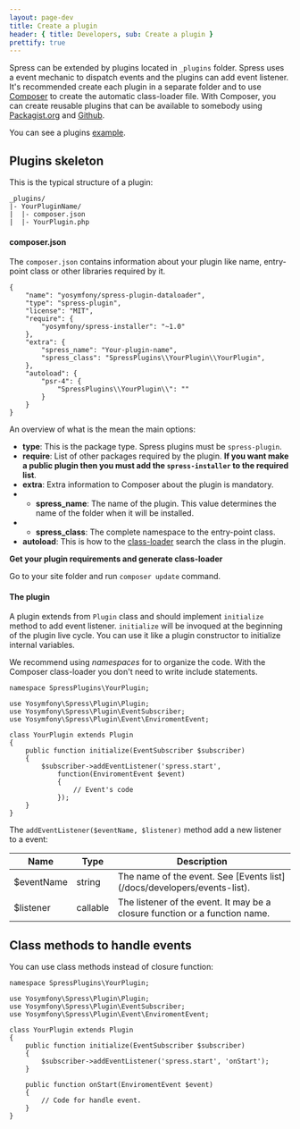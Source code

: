 ```yaml
---
layout: page-dev
title: Create a plugin
header: { title: Developers, sub: Create a plugin }
prettify: true
---
```

Spress can be extended by plugins located in `_plugins` folder. Spress uses a 
event mechanic to dispatch events and the plugins can add event listener.
It's recommended create each plugin in a separate folder and to use 
[Composer](http://getcomposer.org/) to create the automatic class-loader file. With 
Composer, you can create reusable plugins that can be available to somebody
using [Packagist.org](https://packagist.org/) and [Github](https://github.com/).

You can see a plugins [example](https://github.com/yosymfony/spress-plugin-dataloader).


## Plugins skeleton

This is the typical structure of a plugin:

```
_plugins/
|- YourPluginName/
|  |- composer.json
|  |- YourPlugin.php
```

#### composer.json
The `composer.json` contains information about your plugin like name,
entry-point class or other libraries required by it.

```
{
    "name": "yosymfony/spress-plugin-dataloader",
    "type": "spress-plugin",
    "license": "MIT",
    "require": {
        "yosymfony/spress-installer": "~1.0"
    },
    "extra": {
        "spress_name": "Your-plugin-name",
        "spress_class": "SpressPlugins\\YourPlugin\\YourPlugin",
    },
    "autoload": {
        "psr-4": {
            "SpressPlugins\\YourPlugin\\": ""
        }
    }
}
```

An overview of what is the mean the main options:

* **type**: This is the package type. Spress plugins must be `spress-plugin`.
* **require**: List of other packages required by the plugin. **If you want make
a public plugin then you must add the `spress-installer` to the required list**.
* **extra**: Extra information to Composer about the plugin is mandatory.
* * **spress_name**: The name of the plugin. This value determines the name of the folder when it will be installed.
* * **spress_class**: The complete namespace to the entry-point class.
* **autoload**: This is how to the [class-loader](http://getcomposer.org/doc/01-basic-usage.md#autoloading)
search the class in the plugin.

**Get your plugin requirements and generate class-loader**

Go to your site folder and run `composer update` command.

#### The plugin
A plugin extends from `Plugin` class and should implement `initialize` method
to add event listener. `initialize` will be invoqued at the beginning of the 
plugin live cycle. You can use it like a plugin constructor to initialize internal
variables.

We recommend using *namespaces* for to organize the code. With the Composer class-loader
you don't need to write include statements.


```
namespace SpressPlugins\YourPlugin;

use Yosymfony\Spress\Plugin\Plugin;
use Yosymfony\Spress\Plugin\EventSubscriber;
use Yosymfony\Spress\Plugin\Event\EnviromentEvent;

class YourPlugin extends Plugin
{
    public function initialize(EventSubscriber $subscriber)
    {
        $subscriber->addEventListener('spress.start', 
            function(EnviromentEvent $event)
            {
                // Event's code
            });
    }
}
```

The `addEventListener($eventName, $listener)` method add a new listener to a event:

<table class="table">
    <thead>
        <tr>
            <th class="col-sm-2">Name</th>
            <th>Type</th>
            <th>Description</th>
        </tr>
    </thead>
    <tbody>
        <tr>
            <td>$eventName</td>
            <td>string</td>
            <td markdown="1">
                The name of the event.
                See [Events list](/docs/developers/events-list).
            </td>
        </tr>
        <tr>
            <td>$listener</td>
            <td>callable</td>
            <td>
                The listener of the event. It may be a closure function or a 
                function name.
            </td>
        </tr>
    </tbody>
</table>

## Class methods to handle events

You can use class methods instead of closure function:

```
namespace SpressPlugins\YourPlugin;

use Yosymfony\Spress\Plugin\Plugin;
use Yosymfony\Spress\Plugin\EventSubscriber;
use Yosymfony\Spress\Plugin\Event\EnviromentEvent;

class YourPlugin extends Plugin
{
    public function initialize(EventSubscriber $subscriber)
    {
        $subscriber->addEventListener('spress.start', 'onStart');
    }
    
    public function onStart(EnviromentEvent $event)
    {
        // Code for handle event.
    }
}
```